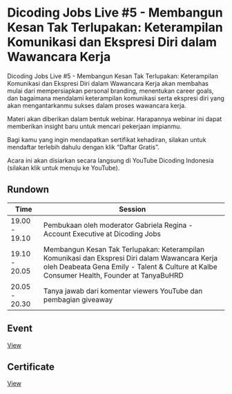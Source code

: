 # Dicoding Jobs Live #5 - Membangun Kesan Tak Terlupakan: Keterampilan Komunikasi dan Ekspresi Diri dalam Wawancara Kerja
Dicoding Jobs Live #5 - Membangun Kesan Tak Terlupakan: Keterampilan Komunikasi dan Ekspresi Diri dalam Wawancara Kerja akan membahas mulai dari mempersiapkan personal branding, menentukan career goals, dan bagaimana mendalami keterampilan komunikasi serta ekspresi diri yang akan mengantarkanmu sukses dalam proses wawancara kerja. 

Materi akan diberikan dalam bentuk webinar. Harapannya webinar ini dapat memberikan insight baru untuk mencari pekerjaan impianmu.

Bagi kamu yang ingin mendapatkan sertifikat kehadiran, silakan untuk mendaftar terlebih dahulu dengan klik “Daftar Gratis”.

Acara ini akan disiarkan secara langsung di YouTube Dicoding Indonesia (silakan klik untuk menuju ke YouTube).

## Rundown
| Time          | Session                                                                                                                                                                                     |
| ------------- | ------------------------------------------------------------------------------------------------------------------------------------------------------------------------------------------- |
| 19.00 - 19.10 | Pembukaan oleh moderator Gabriela Regina - Account Executive at Dicoding Jobs                                                                                                               |
| 19.10 - 20.05 | Membangun Kesan Tak Terlupakan: Keterampilan Komunikasi dan Ekspresi Diri dalam Wawancara Kerja oleh Deabeata Gena Emily - Talent & Culture at Kalbe Consumer Health, Founder at TanyaBuHRD |
| 20.05 - 20.30 | Tanya jawab dari komentar viewers YouTube dan pembagian giveaway                                                                                                                            |

## Event
[View](https://www.dicoding.com/events/7188)

## Certificate
[View](/certificate/certificate.pdf)
